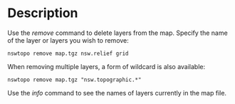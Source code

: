 # Description

Use the *remove* command to delete layers from the map. Specify the name of the layer or layers you wish to remove:

```
nswtopo remove map.tgz nsw.relief grid
```

When removing multiple layers, a form of wildcard is also available:

```
nswtopo remove map.tgz "nsw.topographic.*"
```

Use the *info* command to see the names of layers currently in the map file.
